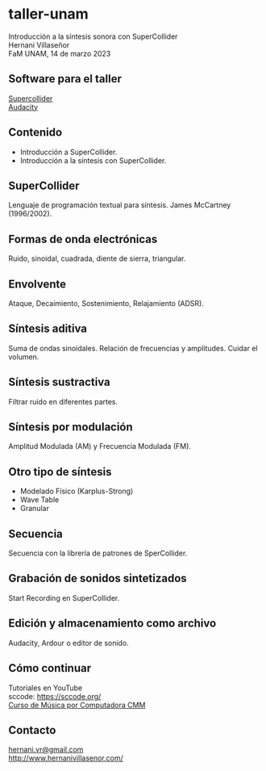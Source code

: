 # taller-unam
Introducción a la síntesis sonora con SuperCollider  
Hernani Villaseñor  
FaM UNAM, 14 de marzo 2023

## Software para el taller
[Supercollider](https://supercollider.github.io/)  
[Audacity](https://www.audacityteam.org/)   

## Contenido
- Introducción a SuperCollider.  
- Introducción a la síntesis con SuperCollider.  

## SuperCollider
Lenguaje de programación textual para síntesis. James McCartney (1996/2002).

## Formas de onda electrónicas
Ruido, sinoidal, cuadrada, diente de sierra, triangular.  

## Envolvente
Ataque, Decaimiento, Sostenimiento, Relajamiento (ADSR).

## Síntesis aditiva
Suma de ondas sinoidales. Relación de frecuencias y amplitudes. Cuidar el volumen.

## Síntesis sustractiva
Filtrar ruido en diferentes partes.

## Síntesis por modulación
Amplitud Modulada (AM) y Frecuencia Modulada (FM).

## Otro tipo de síntesis
- Modelado Físico (Karplus-Strong)
- Wave Table
- Granular

## Secuencia
Secuencia con la librería de patrones de SperCollider.  

## Grabación de sonidos sintetizados
Start Recording en SuperCollider.  

## Edición y almacenamiento como archivo
Audacity, Ardour o editor de sonido.  

## Cómo continuar
Tutoriales en YouTube  
sccode: https://sccode.org/  
[Curso de Música por Computadora CMM](http://cmm.cenart.gob.mx/tallerdeaudio/cursos/cursomusica_computadora/musica_computadora.html)  

## Contacto
hernani.vr@gmail.com  
http://www.hernanivillasenor.com/
